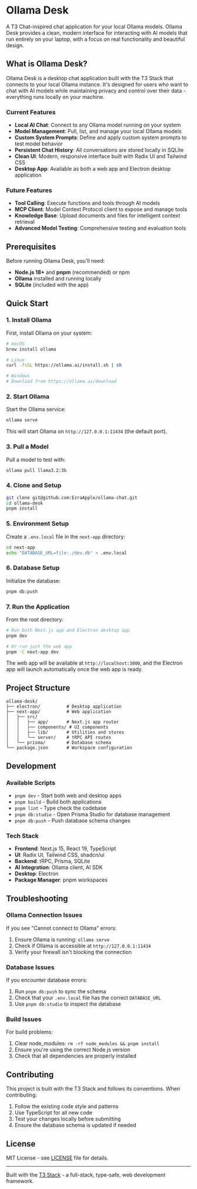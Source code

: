 # Ollama Desk

A T3 Chat-inspired chat application for your local Ollama models. Ollama Desk provides a clean, modern interface for interacting with AI models that run entirely on your laptop, with a focus on real functionality and beautiful design.

## What is Ollama Desk?

Ollama Desk is a desktop chat application built with the T3 Stack that connects to your local Ollama instance. It's designed for users who want to chat with AI models while maintaining privacy and control over their data - everything runs locally on your machine.

### Current Features

- **Local AI Chat**: Connect to any Ollama model running on your system
- **Model Management**: Pull, list, and manage your local Ollama models
- **Custom System Prompts**: Define and apply custom system prompts to test model behavior
- **Persistent Chat History**: All conversations are stored locally in SQLite
- **Clean UI**: Modern, responsive interface built with Radix UI and Tailwind CSS
- **Desktop App**: Available as both a web app and Electron desktop application

### Future Features

- **Tool Calling**: Execute functions and tools through AI models
- **MCP Client**: Model Context Protocol client to expose and manage tools
- **Knowledge Base**: Upload documents and files for intelligent context retrieval
- **Advanced Model Testing**: Comprehensive testing and evaluation tools

## Prerequisites

Before running Ollama Desk, you'll need:

- **Node.js 18+** and **pnpm** (recommended) or npm
- **Ollama** installed and running locally
- **SQLite** (included with the app)

## Quick Start

### 1. Install Ollama

First, install Ollama on your system:

```bash
# macOS
brew install ollama

# Linux
curl -fsSL https://ollama.ai/install.sh | sh

# Windows
# Download from https://ollama.ai/download
```

### 2. Start Ollama

Start the Ollama service:

```bash
ollama serve
```

This will start Ollama on `http://127.0.0.1:11434` (the default port).

### 3. Pull a Model

Pull a model to test with:

```bash
ollama pull llama3.2:3b
```

### 4. Clone and Setup

```bash
git clone git@github.com:EzraApple/ollama-chat.git
cd ollama-desk
pnpm install
```

### 5. Environment Setup

Create a `.env.local` file in the `next-app` directory:

```bash
cd next-app
echo "DATABASE_URL=file:./dev.db" > .env.local
```

### 6. Database Setup

Initialize the database:

```bash
pnpm db:push
```

### 7. Run the Application

From the root directory:

```bash
# Run both Next.js app and Electron desktop app
pnpm dev

# Or run just the web app
pnpm -C next-app dev
```

The web app will be available at `http://localhost:3000`, and the Electron app will launch automatically once the web app is ready.

## Project Structure

```
ollama-desk/
├── electron/          # Desktop application
├── next-app/          # Web application
│   ├── src/
│   │   ├── app/       # Next.js app router
│   │   ├── components/ # UI components
│   │   ├── lib/       # Utilities and stores
│   │   └── server/    # tRPC API routes
│   └── prisma/        # Database schema
└── package.json       # Workspace configuration
```

## Development

### Available Scripts

- `pnpm dev` - Start both web and desktop apps
- `pnpm build` - Build both applications
- `pnpm lint` - Type check the codebase
- `pnpm db:studio` - Open Prisma Studio for database management
- `pnpm db:push` - Push database schema changes

### Tech Stack

- **Frontend**: Next.js 15, React 19, TypeScript
- **UI**: Radix UI, Tailwind CSS, shadcn/ui
- **Backend**: tRPC, Prisma, SQLite
- **AI Integration**: Ollama client, AI SDK
- **Desktop**: Electron
- **Package Manager**: pnpm workspaces

## Troubleshooting

### Ollama Connection Issues

If you see "Cannot connect to Ollama" errors:

1. Ensure Ollama is running: `ollama serve`
2. Check if Ollama is accessible at `http://127.0.0.1:11434`
3. Verify your firewall isn't blocking the connection

### Database Issues

If you encounter database errors:

1. Run `pnpm db:push` to sync the schema
2. Check that your `.env.local` file has the correct `DATABASE_URL`
3. Use `pnpm db:studio` to inspect the database

### Build Issues

For build problems:

1. Clear node_modules: `rm -rf node_modules && pnpm install`
2. Ensure you're using the correct Node.js version
3. Check that all dependencies are properly installed

## Contributing

This project is built with the T3 Stack and follows its conventions. When contributing:

1. Follow the existing code style and patterns
2. Use TypeScript for all new code
3. Test your changes locally before submitting
4. Ensure the database schema is updated if needed

## License

MIT License - see [LICENSE](LICENSE) file for details.

---

Built with the [T3 Stack](https://create.t3.gg/) - a full-stack, type-safe, web development framework.
